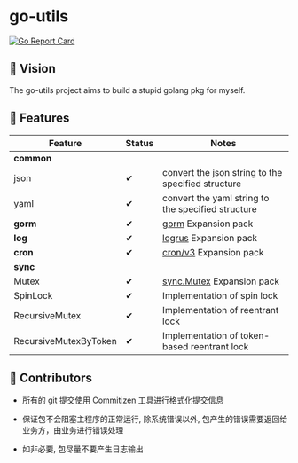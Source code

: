 # go-utils

[![Go Report Card](https://goreportcard.com/badge/github.com/tryturned/go-utils)](https://goreportcard.com/report/github.com/tryturned/go-utils)

## 🔮 Vision

The go-utils project aims to build a stupid golang pkg for myself.

## 💌 Features

| Feature                               | Status | Notes |
|---------------------------------------|--------|-------|
| **common**                            |
| json                                  | ✔ | convert the json string to the specified structure |
| yaml                                  | ✔ | convert the yaml string to the specified structure |
| **gorm**                              | ✔ | [gorm](https://github.com/go-gorm/gorm) Expansion pack
| **log**                               | ✔ | [logrus](https://github.com/sirupsen/logrus) Expansion pack
| **cron**                              | ✔ | [cron/v3](https://github.com/robfig/cron/v3) Expansion pack
| **sync**                             |
| Mutex                                 | ✔ | [sync.Mutex](https://pkg.go.dev/sync#Mutex) Expansion pack
| SpinLock                              | ✔ | Implementation of spin lock
| RecursiveMutex                        | ✔ | Implementation of reentrant lock
| RecursiveMutexByToken                 | ✔ | Implementation of token-based reentrant lock

## 👋 Contributors

- 所有的 git 提交使用 [Commitizen](https://github.com/commitizen/cz-cli) 工具进行格式化提交信息

- 保证包不会阻塞主程序的正常运行, 除系统错误以外, 包产生的错误需要返回给业务方，由业务进行错误处理

- 如非必要, 包尽量不要产生日志输出
